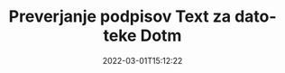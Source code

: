 ---
############################# Static ############################
layout: "auto-gen-signature"
date: 2022-03-01T15:12:22
draft: false
operation: Verify
signaturetype: Text
fileformat: Dotm
productName: .NET
lang: sl
productCode: net
otherformats: pdf doc docx docm dot dotm dotx odt ott rtf xls xlsx xlsm xlsb csv ods ots xltx xltm ppt pptx pps ppsx odp otp potx potm pptm ppsm
breadcrumb: Put Text signature on Dotm for C#

############################# Head ############################
head_title: "Preverjanje podpisov Text za datoteke Dotm prek C#"
head_description: "Uporabite samo nekaj vrstic kode .NET za preverjanje dokumentov Dotm in njihovih podpisov Text."

############################# Header ############################
title: "Preverjanje podpisov Text za datoteke Dotm"
description: "API za .NET ponuja možnost preverjanja podpisov Text v dokumentih Dotm. Preverjanje e-podpisov v vaših Dotm dokumentih lahko izvedete hitro in enostavno."
bg_image: "https://cms.admin.containerize.com/templates/aspose/App_Themes/V3/images/bg/header1.png"
bg_overlay: false
button:
    enable: true

############################# SubMenu ############################
submenu:
    enable: true

    left:
        img_alt: "GroupDocs.Signature for .NET"
        image: "https://cms.admin.containerize.com/templates/groupdocs/images/product-logos/90x90-noborder/groupdocs-signature-net.png"
        product: "GroupDocs.Signature"
        platform: ".NET"



############################# About ############################
about:
    enable: true
    title: "Odkrijte nove funkcije API-ja GroupDocs.Signature for .NET"
    content: |
        [GroupDocs.Signature for .NET](https://products.groupdocs.com/signature/net/) API ponuja široko paleto načinov za obdelavo številnih formatov dokumentov z uporabo elektronskih podpisov. Podprte so številne vrste digitalnih podpisov, kot so besedila, slike, digitalna potrdila, črtne kode, kode QR, žigi ali metapodatki. Stranke lahko dodajajo, odstranjujejo, urejajo, preverjajo ali iščejo digitalne podpise v PDF-jih, dokumentih MS Word, delovnih zvezkih MS Excel, predstavitvah MS PowerPoint, datotekah Adobe Photoshop in različnih formatih slik. Na voljo je osupljivo število dodatnih funkcij in nastavitev.
    

############################# Steps ############################
steps:
    enable: true
    title_left: "Kako potrditi podpise Text v dokumentu Dotm"
    content_left: |
        [GroupDocs.Signature for .NET](https://products.groupdocs.com/signature/net/) vključuje uporabne funkcije, kot je preverjanje podpisov Text v dokumentih Dotm. Izkoristite to priložnost brez implementacije dodatne kode.
        
        * Najprej ustvarite razred Signature, ki kot parameter konstruktorja zagotovi pot do dokumenta, ki naj bi bil preverjen.
        * Drugič, ustvarite nov objekt VerifyOptions in nastavite vse zahtevane lastnosti.
        * Nazadnje pokličite metodo Verify objekta Signature, ki posreduje instanco VerifyOptions.
        * Nato obdelajte rezultate preverjanja.

    title_right: "Sistemske zahteve"
    content_right: |
        GroupDocs.Signature for .NET so podprti na vseh glavnih platformah in operacijskih sistemih. Preden izvedete spodnjo kodo, se prepričajte, da imate v sistemu nameščene naslednje predpogoje.

        * Operacijski sistemi: Microsoft Windows, Linux, MacOS
        * Razvojna okolja: Microsoft Visual Studio, Xamarin, MonoDevelop
        * Frameworks: .NET Framework, .NET Standard, .NET Core, Mono
        * Prenesite najnovejšo različico GroupDocs.Signature for .NET iz [Nuget](https://www.nuget.org/packages/groupdocs.signature)
         
    code: |
        ```csharp    
                
        // Set up input Dotm file
        string filePath = "input.dotm";

        // Instantiate Signature for input file
        using (GroupDocs.Signature.Signature signature = new GroupDocs.Signature.Signature(filePath))
        {
                //Provide verification options
                TextVerifyOptions options = new TextVerifyOptions()
                {
                    // Process all pages 
                    AllPages = true,
                    // set up text match type
                    MatchType = TextMatchType.Exact,
                    // specify text pattern to search
                    Text = "Very important signature",
                };

                // Verify document signatures
                VerificationResult result = signature.Verify(options);

                //process result
                if (result.IsValid)
                {
                    //..
                }
        }

        ```

############################# Demos ############################
demos:
    enable: true
    title: "Podpisovanje s podpisi Text Demo v živo"
    content: |
       Takoj dodajte različne elektronske podpise v datoteko Dotm tako, da obiščete spletno mesto [GroupDocs.Signature App](https://products.groupdocs.app/signature/family).          

############################# More Formats ############################
more_formats:
    enable: true
    title: "Preverite druge podpise Text z uporabo C#"
    content: |
        "Preverjanje elektronskih podpisov v različnih dokumentih. Preverite kakovost podpisov v priljubljenih formatih datotek, kot je prikazano spodaj."
    format: 
       
       
back_to_top:
    enable: true
---